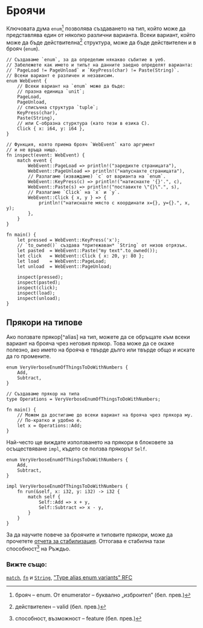 # Броячи

Ключовата дума `enum`[^enum] позволява създаването на тип, който може да
представлява един от няколко различни варианта. Всеки вариант, който може да
бъде действителна[^valid] структура, може да бъде действителен и в брояч
(`enum`).

```rust,editable
// Създаваме `enum`, за да определим някакво събитие в уеб.
// Забележете как името и типът на данните заедно определят варианта:
// `PageLoad != PageUnload` и `KeyPress(char) != Paste(String)`.
// Всеки вариант е различен и независим.
enum WebEvent {
    // Всеки вариант на `enum` може да бъде:
    // празна единица `unit`;
    PageLoad,
    PageUnload,
    // списъчна структура `tuple`;
    KeyPress(char),
    Paste(String),
    // или C-образна стурктура (като тези в езика C).
    Click { x: i64, y: i64 },
}

// Функция, която приема брояч `WebEvent` като аргумент
// и не връща нищо.
fn inspect(event: WebEvent) {
    match event {
        WebEvent::PageLoad => println!("заредихте страницата"),
        WebEvent::PageUnload => println!("напуснахте страницата"),
        // Разлагаме (изваждаме) `c` от варианта на `enum`.
        WebEvent::KeyPress(c) => println!("натиснахте '{}'.", c),
        WebEvent::Paste(s) => println!("поставихте \"{}\".", s),
        // Разлагаме `Click` на `x` и `y`.
        WebEvent::Click { x, y } => {
            println!("натиснахте място с координати x={}, y={}.", x, y);
        },
    }
}

fn main() {
    let pressed = WebEvent::KeyPress('x');
    // `to_owned()` създава *притежаван* `String` от низов отрязък.
    let pasted  = WebEvent::Paste("my text".to_owned());
    let click   = WebEvent::Click { x: 20, y: 80 };
    let load    = WebEvent::PageLoad;
    let unload  = WebEvent::PageUnload;

    inspect(pressed);
    inspect(pasted);
    inspect(click);
    inspect(load);
    inspect(unload);
}

```

## Прякори на типове

Ако ползвате прякор[^alias] на тип, можете да се обръщате към всеки вариант на
брояча чрез неговия прякор. Това може да се окаже полезно, ако името на брояча
е твърде дълго или твърде общо и искате да го промените.

```rust,editable
enum VeryVerboseEnumOfThingsToDoWithNumbers {
    Add,
    Subtract,
}

// Създаваме прякор на типа
type Operations = VeryVerboseEnumOfThingsToDoWithNumbers;

fn main() {
    // Можем да достигаме до всеки вариант на брояча чрез прякора му.
    // По-кратко и удобно е.
    let x = Operations::Add;
}
```

Най-често ще виждате използването на прякори в блоковете за осъществяване
`impl`, където се ползва прякорът `Self`.

```rust,editable
enum VeryVerboseEnumOfThingsToDoWithNumbers {
    Add,
    Subtract,
}

impl VeryVerboseEnumOfThingsToDoWithNumbers {
    fn run(&self, x: i32, y: i32) -> i32 {
        match self {
            Self::Add => x + y,
            Self::Subtract => x - y,
        }
    }
}
```

За да научите повече за броячите и типовите прякори, може да прочетете [отчета
за стабилизация][aliasreport]. Оттогава е стабилна тази способност[^feature] на Ръждьо.

### Вижте също:

[`match`][match], [`fn`][fn] и [`String`][str], ["Type alias enum variants" RFC][type_alias_rfc]

[^enum]: брояч – enum. От enumerator – буквално „изброител” (бел. прев.)  

[^valid]: действителен – valid (бел. прев.)

[^feature]: способност, възможност – feature (бел. прев.)


[c_struct]: https://en.wikipedia.org/wiki/Struct_(C_programming_language)
[match]: ../flow_control/match.md
[fn]: ../fn.md
[str]: ../std/str.md
[aliasreport]: https://github.com/rust-lang/rust/pull/61682/#issuecomment-502472847
[type_alias_rfc]: https://rust-lang.github.io/rfcs/2338-type-alias-enum-variants.html
